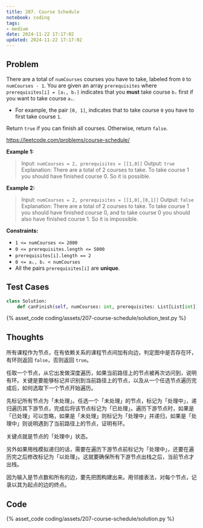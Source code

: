 ```yaml
---
title: 207. Course Schedule
notebook: coding
tags:
- medium
date: 2024-11-22 17:17:02
updated: 2024-11-22 17:17:02
---
```

## Problem

There are a total of `numCourses` courses you have to take, labeled from `0` to `numCourses - 1`. You are given an array `prerequisites` where `prerequisites[i] = [aᵢ, bᵢ]` indicates that you **must** take course `bᵢ` first if you want to take course `aᵢ`.

- For example, the pair `[0, 1]`, indicates that to take course `0` you have to first take course `1`.

Return `true` if you can finish all courses. Otherwise, return `false`.

<https://leetcode.com/problems/course-schedule/>

**Example 1:**

> Input: `numCourses = 2, prerequisites = [[1,0]]`
> Output: `true`
> Explanation: There are a total of 2 courses to take.
> To take course 1 you should have finished course 0. So it is possible.

**Example 2:**

> Input: `numCourses = 2, prerequisites = [[1,0],[0,1]]`
> Output: `false`
> Explanation: There are a total of 2 courses to take.
> To take course 1 you should have finished course 0, and to take course 0 you should also have finished course 1. So it is impossible.

**Constraints:**

- `1 <= numCourses <= 2000`
- `0 <= prerequisites.length <= 5000`
- `prerequisites[i].length == 2`
- `0 <= aᵢ, bᵢ < numCourses`
- All the pairs `prerequisites[i]` are **unique**.

## Test Cases

``` python
class Solution:
    def canFinish(self, numCourses: int, prerequisites: List[List[int]]) -> bool:
```

{% asset_code coding/assets/207-course-schedule/solution_test.py %}

## Thoughts

所有课程作为节点，在有依赖关系的课程节点间加有向边，判定图中是否存在环，有环则返回 `false`，否则返回 `true`。

任取一个节点，从它出发做深度遍历，如果当前路径上的节点被再次访问到，说明有环。关键是要能够标记并识别到当前路径上的节点，以及从一个任选节点遍历完成后，如何选取下一个节点开始遍历。

先标记所有节点为「未处理」。任选一个「未处理」的节点，标记为「处理中」，递归遍历其下游节点，完成后将该节点标记为「已处理」。遍历下游节点时，如果是「已处理」可以忽略，如果是「未处理」则标记为「处理中」并递归，如果是「处理中」则说明遇到了当前路径上的节点，证明有环。

关键点就是节点的「处理中」状态。

另外如果用栈模拟递归的话，需要在遍历下游节点前标记为「处理中」，还要在遍历完之后修改标记为「以处理」。这就要确保所有下游节点出栈之后，当前节点才出栈。

因为输入是节点数和所有的边，要先把图构建出来。用邻接表法，对每个节点，记录以其为起点的边的终点。

## Code

{% asset_code coding/assets/207-course-schedule/solution.py %}
